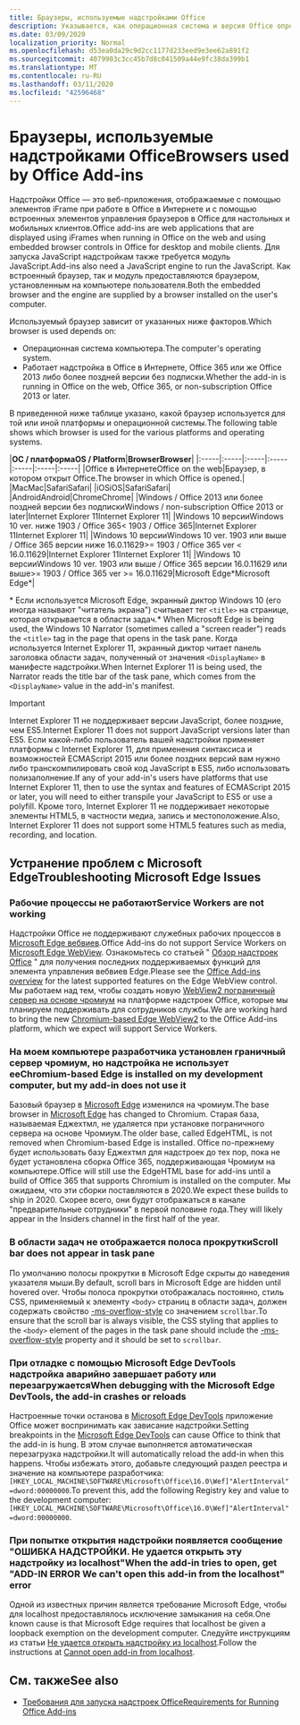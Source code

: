 ```yaml
---
title: Браузеры, используемые надстройками Office
description: Указывается, как операционная система и версия Office определяют браузер, используемый надстройками Office.
ms.date: 03/09/2020
localization_priority: Normal
ms.openlocfilehash: d53ea0da29c9d2cc1177d233eed9e3ee62a891f2
ms.sourcegitcommit: 4079903c3cc45b7d8c041509a44e9fc38da399b1
ms.translationtype: MT
ms.contentlocale: ru-RU
ms.lasthandoff: 03/11/2020
ms.locfileid: "42596468"
---
```

# <a name="browsers-used-by-office-add-ins"></a><span data-ttu-id="d109c-103">Браузеры, используемые надстройками Office</span><span class="sxs-lookup"><span data-stu-id="d109c-103">Browsers used by Office Add-ins</span></span>

<span data-ttu-id="d109c-104">Надстройки Office — это веб-приложения, отображаемые с помощью элементов iFrame при работе в Office в Интернете и с помощью встроенных элементов управления браузеров в Office для настольных и мобильных клиентов.</span><span class="sxs-lookup"><span data-stu-id="d109c-104">Office add-ins are web applications that are displayed using iFrames when running in Office on the web and using embedded browser controls in Office for desktop and mobile clients.</span></span> <span data-ttu-id="d109c-105">Для запуска JavaScript надстройкам также требуется модуль JavaScript.</span><span class="sxs-lookup"><span data-stu-id="d109c-105">Add-ins also need a JavaScript engine to run the JavaScript.</span></span> <span data-ttu-id="d109c-106">Как встроенный браузер, так и модуль предоставляются браузером, установленным на компьютере пользователя.</span><span class="sxs-lookup"><span data-stu-id="d109c-106">Both the embedded browser and the engine are supplied by a browser installed on the user's computer.</span></span>

<span data-ttu-id="d109c-107">Используемый браузер зависит от указанных ниже факторов.</span><span class="sxs-lookup"><span data-stu-id="d109c-107">Which browser is used depends on:</span></span>

- <span data-ttu-id="d109c-108">Операционная система компьютера.</span><span class="sxs-lookup"><span data-stu-id="d109c-108">The computer's operating system.</span></span>
- <span data-ttu-id="d109c-109">Работает надстройка в Office в Интернете, Office 365 или же Office 2013 либо более поздней версии без подписки.</span><span class="sxs-lookup"><span data-stu-id="d109c-109">Whether the add-in is running in Office on the web, Office 365, or non-subscription Office 2013 or later.</span></span>

<span data-ttu-id="d109c-110">В приведенной ниже таблице указано, какой браузер используется для той или иной платформы и операционной системы.</span><span class="sxs-lookup"><span data-stu-id="d109c-110">The following table shows which browser is used for the various platforms and operating systems.</span></span>

|<span data-ttu-id="d109c-111">**ОС / платформа**</span><span class="sxs-lookup"><span data-stu-id="d109c-111">**OS / Platform**</span></span>|<span data-ttu-id="d109c-112">**Browser**</span><span class="sxs-lookup"><span data-stu-id="d109c-112">**Browser**</span></span>|
|:-----|:-----|:-----|:-----|:-----|:-----|:-----|
|<span data-ttu-id="d109c-113">Office в Интернете</span><span class="sxs-lookup"><span data-stu-id="d109c-113">Office on the web</span></span>|<span data-ttu-id="d109c-114">Браузер, в котором открыт Office.</span><span class="sxs-lookup"><span data-stu-id="d109c-114">The browser in which Office is opened.</span></span>|
|<span data-ttu-id="d109c-115">Mac</span><span class="sxs-lookup"><span data-stu-id="d109c-115">Mac</span></span>|<span data-ttu-id="d109c-116">Safari</span><span class="sxs-lookup"><span data-stu-id="d109c-116">Safari</span></span>|
|<span data-ttu-id="d109c-117">iOS</span><span class="sxs-lookup"><span data-stu-id="d109c-117">iOS</span></span>|<span data-ttu-id="d109c-118">Safari</span><span class="sxs-lookup"><span data-stu-id="d109c-118">Safari</span></span>|
|<span data-ttu-id="d109c-119">Android</span><span class="sxs-lookup"><span data-stu-id="d109c-119">Android</span></span>|<span data-ttu-id="d109c-120">Chrome</span><span class="sxs-lookup"><span data-stu-id="d109c-120">Chrome</span></span>|
|<span data-ttu-id="d109c-121">Windows / Office 2013 или более поздней версии без подписки</span><span class="sxs-lookup"><span data-stu-id="d109c-121">Windows / non-subscription Office 2013 or later</span></span>|<span data-ttu-id="d109c-122">Internet Explorer 11</span><span class="sxs-lookup"><span data-stu-id="d109c-122">Internet Explorer 11</span></span>|
|<span data-ttu-id="d109c-123">Windows 10 версии</span><span class="sxs-lookup"><span data-stu-id="d109c-123">Windows 10 ver.</span></span> <span data-ttu-id="d109c-124">ниже 1903 / Office 365</span><span class="sxs-lookup"><span data-stu-id="d109c-124">< 1903 / Office 365</span></span>|<span data-ttu-id="d109c-125">Internet Explorer 11</span><span class="sxs-lookup"><span data-stu-id="d109c-125">Internet Explorer 11</span></span>|
|<span data-ttu-id="d109c-126">Windows 10 версии</span><span class="sxs-lookup"><span data-stu-id="d109c-126">Windows 10 ver.</span></span> <span data-ttu-id="d109c-127">1903 или выше / Office 365 версии ниже 16.0.11629</span><span class="sxs-lookup"><span data-stu-id="d109c-127">>= 1903 / Office 365 ver < 16.0.11629</span></span>|<span data-ttu-id="d109c-128">Internet Explorer 11</span><span class="sxs-lookup"><span data-stu-id="d109c-128">Internet Explorer 11</span></span>|
|<span data-ttu-id="d109c-129">Windows 10 версии</span><span class="sxs-lookup"><span data-stu-id="d109c-129">Windows 10 ver.</span></span> <span data-ttu-id="d109c-130">1903 или выше / Office 365 версии 16.0.11629 или выше</span><span class="sxs-lookup"><span data-stu-id="d109c-130">>= 1903 / Office 365 ver >= 16.0.11629</span></span>|<span data-ttu-id="d109c-131">Microsoft Edge\*</span><span class="sxs-lookup"><span data-stu-id="d109c-131">Microsoft Edge\*</span></span>|

<span data-ttu-id="d109c-132">\* Если используется Microsoft Edge, экранный диктор Windows 10 (его иногда называют "читатель экрана") считывает тег `<title>` на странице, которая открывается в области задач.</span><span class="sxs-lookup"><span data-stu-id="d109c-132">\* When Microsoft Edge is being used, the Windows 10 Narrator (sometimes called a "screen reader") reads the `<title>` tag in the page that opens in the task pane.</span></span> <span data-ttu-id="d109c-133">Когда используется Internet Explorer 11, экранный диктор читает панель заголовка области задач, полученный от значения `<DisplayName>` в манифесте надстройки.</span><span class="sxs-lookup"><span data-stu-id="d109c-133">When Internet Explorer 11 is being used, the Narrator reads the title bar of the task pane, which comes from the `<DisplayName>` value in the add-in's manifest.</span></span>

> [!IMPORTANT]
> <span data-ttu-id="d109c-134">Internet Explorer 11 не поддерживает версии JavaScript, более поздние, чем ES5.</span><span class="sxs-lookup"><span data-stu-id="d109c-134">Internet Explorer 11 does not support JavaScript versions later than ES5.</span></span> <span data-ttu-id="d109c-135">Если какой-либо пользователь вашей надстройки применяет платформы с Internet Explorer 11, для применения синтаксиса и возможностей ECMAScript 2015 или более поздних версий вам нужно либо транскомпилировать свой код JavaScript в ES5, либо использовать полизаполнение.</span><span class="sxs-lookup"><span data-stu-id="d109c-135">If any of your add-in's users have platforms that use Internet Explorer 11, then to use the syntax and features of ECMAScript 2015 or later, you will need to either transpile your JavaScript to ES5 or use a polyfill.</span></span> <span data-ttu-id="d109c-136">Кроме того, Internet Explorer 11 не поддерживает некоторые элементы HTML5, в частности медиа, запись и местоположение.</span><span class="sxs-lookup"><span data-stu-id="d109c-136">Also, Internet Explorer 11 does not support some HTML5 features such as media, recording, and location.</span></span>

## <a name="troubleshooting-microsoft-edge-issues"></a><span data-ttu-id="d109c-137">Устранение проблем с Microsoft Edge</span><span class="sxs-lookup"><span data-stu-id="d109c-137">Troubleshooting Microsoft Edge Issues</span></span>

### <a name="service-workers-are-not-working"></a><span data-ttu-id="d109c-138">Рабочие процессы не работают</span><span class="sxs-lookup"><span data-stu-id="d109c-138">Service Workers are not working</span></span>

<span data-ttu-id="d109c-139">Надстройки Office не поддерживают служебных рабочих процессов в [Microsoft Edge вебвиев](/microsoft-edge/hosting/webview).</span><span class="sxs-lookup"><span data-stu-id="d109c-139">Office Add-ins do not support Service Workers on [Microsoft Edge WebView](/microsoft-edge/hosting/webview).</span></span> <span data-ttu-id="d109c-140">Ознакомьтесь со статьей " [Обзор надстроек Office](../overview/office-add-ins.md) " для получения последних поддерживаемых функций для элемента управления вебвиев Edge.</span><span class="sxs-lookup"><span data-stu-id="d109c-140">Please see the [Office Add-ins overview](../overview/office-add-ins.md) for the latest supported features on the Edge WebView control.</span></span> <span data-ttu-id="d109c-141">Мы работаем над тем, чтобы создать новую [WebView2 пограничный сервер на основе чромиум](/microsoft-edge/hosting/webview2) на платформе надстроек Office, которые мы планируем поддерживать для сотрудников службы.</span><span class="sxs-lookup"><span data-stu-id="d109c-141">We are working hard to bring the new [Chromium-based Edge WebView2](/microsoft-edge/hosting/webview2) to the Office Add-ins platform, which we expect will support Service Workers.</span></span>

### <a name="chromium-based-edge-is-installed-on-my-development-computer-but-my-add-in-does-not-use-it"></a><span data-ttu-id="d109c-142">На моем компьютере разработчика установлен граничный сервер чромиум, но надстройка не использует ее</span><span class="sxs-lookup"><span data-stu-id="d109c-142">Chromium-based Edge is installed on my development computer, but my add-in does not use it</span></span>

<span data-ttu-id="d109c-143">Базовый браузер в [Microsoft Edge](https://support.microsoft.com/help/4501095/download-the-new-microsoft-edge-based-on-chromium) изменился на чромиум.</span><span class="sxs-lookup"><span data-stu-id="d109c-143">The base browser in [Microsoft Edge](https://support.microsoft.com/help/4501095/download-the-new-microsoft-edge-based-on-chromium) has changed to Chromium.</span></span> <span data-ttu-id="d109c-144">Старая база, называемая Еджехтмл, не удаляется при установке пограничного сервера на основе Чромиум.</span><span class="sxs-lookup"><span data-stu-id="d109c-144">The older base, called EdgeHTML, is not removed when Chromium-based Edge is installed.</span></span> <span data-ttu-id="d109c-145">Office по-прежнему будет использовать базу Еджехтмл для надстроек до тех пор, пока не будет установлена сборка Office 365, поддерживающая Чромиум на компьютере.</span><span class="sxs-lookup"><span data-stu-id="d109c-145">Office will still use the EdgeHTML base for add-ins until a build of Office 365 that supports Chromium is installed on the computer.</span></span> <span data-ttu-id="d109c-146">Мы ожидаем, что эти сборки поставляются в 2020.</span><span class="sxs-lookup"><span data-stu-id="d109c-146">We expect these builds to ship in 2020.</span></span> <span data-ttu-id="d109c-147">Скорее всего, они будут отображаться в канале "предварительные сотрудники" в первой половине года.</span><span class="sxs-lookup"><span data-stu-id="d109c-147">They will likely appear in the Insiders channel in the first half of the year.</span></span>

### <a name="scroll-bar-does-not-appear-in-task-pane"></a><span data-ttu-id="d109c-148">В области задач не отображается полоса прокрутки</span><span class="sxs-lookup"><span data-stu-id="d109c-148">Scroll bar does not appear in task pane</span></span>

<span data-ttu-id="d109c-149">По умолчанию полосы прокрутки в Microsoft Edge скрыты до наведения указателя мыши.</span><span class="sxs-lookup"><span data-stu-id="d109c-149">By default, scroll bars in Microsoft Edge are hidden until hovered over.</span></span> <span data-ttu-id="d109c-150">Чтобы полоса прокрутки отображалась постоянно, стиль CSS, применяемый к элементу `<body>` страниц в области задач, должен содержать свойство [-ms-overflow-style](https://developer.mozilla.org/docs/Web/CSS/-ms-overflow-style) со значением `scrollbar`.</span><span class="sxs-lookup"><span data-stu-id="d109c-150">To ensure that the scroll bar is always visible, the CSS styling that applies to the `<body>` element of the pages in the task pane should include the [-ms-overflow-style](https://developer.mozilla.org/docs/Web/CSS/-ms-overflow-style) property and it should be set to `scrollbar`.</span></span> 

### <a name="when-debugging-with-the-microsoft-edge-devtools-the-add-in-crashes-or-reloads"></a><span data-ttu-id="d109c-151">При отладке с помощью Microsoft Edge DevTools надстройка аварийно завершает работу или перезагружается</span><span class="sxs-lookup"><span data-stu-id="d109c-151">When debugging with the Microsoft Edge DevTools, the add-in crashes or reloads</span></span>

<span data-ttu-id="d109c-152">Настроенные точки останова в [Microsoft Edge DevTools](https://www.microsoft.com/p/microsoft-edge-devtools-preview/9mzbfrmz0mnj?rtc=1&activetab=pivot%3Aoverviewtab) приложение Office может воспринимать как зависание надстройки.</span><span class="sxs-lookup"><span data-stu-id="d109c-152">Setting breakpoints in the [Microsoft Edge DevTools](https://www.microsoft.com/p/microsoft-edge-devtools-preview/9mzbfrmz0mnj?rtc=1&activetab=pivot%3Aoverviewtab) can cause Office to think that the add-in is hung.</span></span> <span data-ttu-id="d109c-153">В этом случае выполняется автоматическая перезагрузка надстройки.</span><span class="sxs-lookup"><span data-stu-id="d109c-153">It will automatically reload the add-in when this happens.</span></span> <span data-ttu-id="d109c-154">Чтобы избежать этого, добавьте следующий раздел реестра и значение на компьютере разработчика: `[HKEY_LOCAL_MACHINE\SOFTWARE\Microsoft\Office\16.0\Wef]"AlertInterval"=dword:00000000`.</span><span class="sxs-lookup"><span data-stu-id="d109c-154">To prevent this, add the following Registry key and value to the development computer: `[HKEY_LOCAL_MACHINE\SOFTWARE\Microsoft\Office\16.0\Wef]"AlertInterval"=dword:00000000`.</span></span>

### <a name="when-the-add-in-tries-to-open-get-add-in-error-we-cant-open-this-add-in-from-the-localhost-error"></a><span data-ttu-id="d109c-155">При попытке открытия надстройки появляется сообщение "ОШИБКА НАДСТРОЙКИ. Не удается открыть эту надстройку из localhost"</span><span class="sxs-lookup"><span data-stu-id="d109c-155">When the add-in tries to open, get "ADD-IN ERROR We can't open this add-in from the localhost" error</span></span>

<span data-ttu-id="d109c-156">Одной из известных причин является требование Microsoft Edge, чтобы для localhost предоставлялось исключение замыкания на себя.</span><span class="sxs-lookup"><span data-stu-id="d109c-156">One known cause is that Microsoft Edge requires that localhost be given a loopback exemption on the development computer.</span></span> <span data-ttu-id="d109c-157">Следуйте инструкциям из статьи [Не удается открыть надстройку из localhost](/office/troubleshoot/error-messages/cannot-open-add-in-from-localhost).</span><span class="sxs-lookup"><span data-stu-id="d109c-157">Follow the instructions at [Cannot open add-in from localhost](/office/troubleshoot/error-messages/cannot-open-add-in-from-localhost).</span></span>


## <a name="see-also"></a><span data-ttu-id="d109c-158">См. также</span><span class="sxs-lookup"><span data-stu-id="d109c-158">See also</span></span>

- [<span data-ttu-id="d109c-159">Требования для запуска надстроек Office</span><span class="sxs-lookup"><span data-stu-id="d109c-159">Requirements for Running Office Add-ins</span></span>](requirements-for-running-office-add-ins.md)
